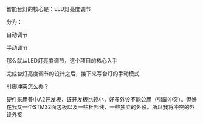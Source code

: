 智能台灯的核心是：LED灯亮度调节

分为：

自动调节

手动调节



那么就从LED灯亮度调节，这个项目的核心入手

完成台灯亮度调节的设计之后，接下来写台灯的手动模式







引脚冲突怎么办？

硬件采用普中A2开发板，该开发板比较小，好多外设不能公用（引脚冲突）。但好在我又一个STM32面包板以及一些杜邦线、一些独立的外设。所以我将冲突的外设外接